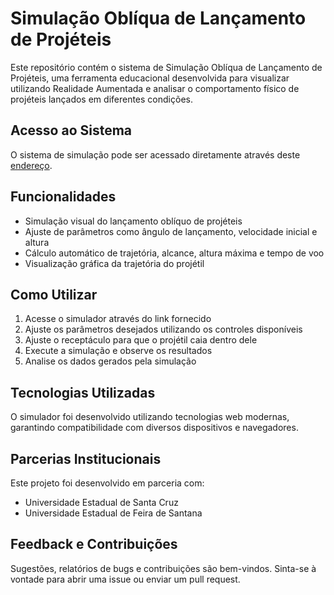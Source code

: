 # Simulação Oblíqua de Lançamento de Projéteis

Este repositório contém o sistema de Simulação Oblíqua de Lançamento de Projéteis, uma ferramenta educacional desenvolvida para visualizar utilizando Realidade Aumentada e analisar o comportamento físico de projéteis lançados em diferentes condições.

## Acesso ao Sistema

O sistema de simulação pode ser acessado diretamente através deste [endereço](https://ar-mecanica-app-56c177680f16.herokuapp.com/).

## Funcionalidades

- Simulação visual do lançamento oblíquo de projéteis
- Ajuste de parâmetros como ângulo de lançamento, velocidade inicial e altura
- Cálculo automático de trajetória, alcance, altura máxima e tempo de voo
- Visualização gráfica da trajetória do projétil

## Como Utilizar

1. Acesse o simulador através do link fornecido
2. Ajuste os parâmetros desejados utilizando os controles disponíveis
3. Ajuste o receptáculo para que o projétil caia dentro dele
4. Execute a simulação e observe os resultados
5. Analise os dados gerados pela simulação

## Tecnologias Utilizadas

O simulador foi desenvolvido utilizando tecnologias web modernas, garantindo compatibilidade com diversos dispositivos e navegadores.

## Parcerias Institucionais

Este projeto foi desenvolvido em parceria com:
- Universidade Estadual de Santa Cruz
- Universidade Estadual de Feira de Santana

## Feedback e Contribuições

Sugestões, relatórios de bugs e contribuições são bem-vindos. Sinta-se à vontade para abrir uma issue ou enviar um pull request.

